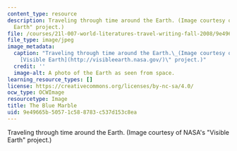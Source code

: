 ```yaml
---
content_type: resource
description: Traveling through time around the Earth. (Image courtesy of NASA's "Visible
  Earth" project.)
file: /courses/21l-007-world-literatures-travel-writing-fall-2008/9e49665b50571c588783c537d153c8ea_21l-007f08.jpg
file_type: image/jpeg
image_metadata:
  caption: "Traveling through time around the Earth.\_(Image courtesy of NASA's \"\
    [Visible Earth](http://visibleearth.nasa.gov/)\" project.)"
  credit: ''
  image-alt: A photo of the Earth as seen from space.
learning_resource_types: []
license: https://creativecommons.org/licenses/by-nc-sa/4.0/
ocw_type: OCWImage
resourcetype: Image
title: The Blue Marble
uid: 9e49665b-5057-1c58-8783-c537d153c8ea
---
```

Traveling through time around the Earth. (Image courtesy of NASA's "Visible Earth" project.)
